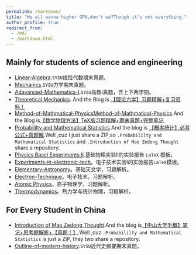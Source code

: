 ```yaml
---
permalink: /markdown/
title: "We all wanna higher GPA,don't we?Though it's not everything."
author_profile: true
redirect_from: 
  - /md/
  - /markdown.html
---
```


## Mainly for students of science and engineering
* [Linear-Algebra](https://github.com/HorseRunningWild/Linear-Algebra).`SYSU`线性代数期末真题。
* [Mechanics](https://github.com/HorseRunningWild/Mechanics).`SYSU`力学期末真题。
* [Adavanced-Mathematics-I](https://github.com/HorseRunningWild/Adavanced-Mathematics-I).`SYSU`高数I真题，含上下两学期。
* [Theoretical Mechanics](https://github.com/HorseRunningWild/Theoretical-Mechanics). And the Blog is [【理论力学】习题精解+复习资料！](https://mp.weixin.qq.com/s/xnzw123PcYCWBMS0oAxdTQ)
* [Method-of-Mathmatical-PhysicsMethod-of-Mathmatical-Physics](https://github.com/HorseRunningWild/Method-of-Mathmatical-Physics).And the Blog is[【数学物理方法】TeX版习题精解+期末真题+完整笔记](https://mp.weixin.qq.com/s/hpiSkhap__xaPKUVpwKCeQ)
* [Probabililty and Mathematical Statistics](https://github.com/HorseRunningWild/Pro-a-Sta-Intro-of-MZD-Thought-).And the blog is [【概率统计】必背公式+真题解](https://mp.weixin.qq.com/s/fH1nWQwR9bY_epTukC7K0w).Well ,cuz I just share a ZIP,so `.Probabililty and Mathematical Statistics` and `.Introduction of Mao Zedong Thought` share a repository.
* [Physics Basci Experiments II](https://github.com/HorseRunningWild/Phy-Basic-Experiments-II).基础物理实验II的实验报告 `LaTeX` 模板。
* [Experiments-in-electronic-tech](https://github.com/HorseRunningWild/Experiments-in-electronic-tech)。电子技术实验I的实验报告`LaTeX`模板。
* [Elementary-Astronomy](https://github.com/HorseRunningWild/Elementary-Astronomy/tree/main)。基础天文学，习题解析。
* [Electron-Technique](https://github.com/HorseRunningWild/Electron-Technique)。电子技术，习题解析。
* [Atomic Physics](https://github.com/HorseRunningWild/AtomicPhysics)。原子物理学，习题解析。
* [Thermodynamics](https://github.com/HorseRunningWild/Thermodynamics)。热力学与统计物理，习题解析。
  
## For Every Student in China

* [Introduction of Mao Zedong Thought](https://github.com/HorseRunningWild/Pro-a-Sta-Intro-of-MZD-Thought-).And the blog is[【中山大学毛概】笔记+思考题解析+【真题！】](https://mp.weixin.qq.com/s/sqvGo8cDfQ3PzWaZefRVdw).Well ,cuz `.Probabililty and Mathematical Statistics` is just a ZIP, they two share a repository.
* [Outline-of-modern-history](https://github.com/HorseRunningWild/Outline-of-modern-history).`SYSU`近代史纲要期末真题。

